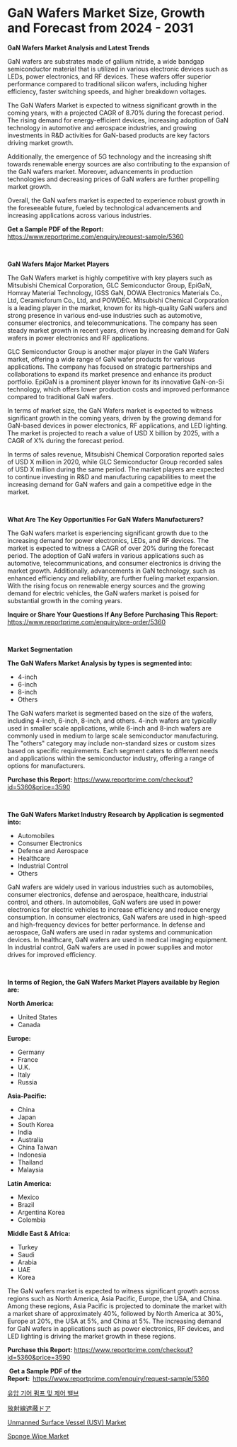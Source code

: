 <p><h1>GaN Wafers Market Size, Growth and Forecast from 2024 - 2031</h1></p><p><strong>GaN Wafers Market Analysis and Latest Trends</strong></p>
<p><p>GaN wafers are substrates made of gallium nitride, a wide bandgap semiconductor material that is utilized in various electronic devices such as LEDs, power electronics, and RF devices. These wafers offer superior performance compared to traditional silicon wafers, including higher efficiency, faster switching speeds, and higher breakdown voltages.</p><p>The GaN Wafers Market is expected to witness significant growth in the coming years, with a projected CAGR of 8.70% during the forecast period. The rising demand for energy-efficient devices, increasing adoption of GaN technology in automotive and aerospace industries, and growing investments in R&D activities for GaN-based products are key factors driving market growth.</p><p>Additionally, the emergence of 5G technology and the increasing shift towards renewable energy sources are also contributing to the expansion of the GaN wafers market. Moreover, advancements in production technologies and decreasing prices of GaN wafers are further propelling market growth.</p><p>Overall, the GaN wafers market is expected to experience robust growth in the foreseeable future, fueled by technological advancements and increasing applications across various industries.</p></p>
<p><strong>Get a Sample PDF of the Report:&nbsp;</strong> <a href="https://www.reportprime.com/enquiry/request-sample/5360">https://www.reportprime.com/enquiry/request-sample/5360</a></p>
<p>&nbsp;</p>
<p><strong>GaN Wafers Major Market Players</strong></p>
<p><p>The GaN Wafers market is highly competitive with key players such as Mitsubishi Chemical Corporation, GLC Semiconductor Group, EpiGaN, Homray Material Technology, IGSS GaN, DOWA Electronics Materials Co., Ltd, Ceramicforum Co., Ltd, and POWDEC. Mitsubishi Chemical Corporation is a leading player in the market, known for its high-quality GaN wafers and strong presence in various end-use industries such as automotive, consumer electronics, and telecommunications. The company has seen steady market growth in recent years, driven by increasing demand for GaN wafers in power electronics and RF applications.</p><p>GLC Semiconductor Group is another major player in the GaN Wafers market, offering a wide range of GaN wafer products for various applications. The company has focused on strategic partnerships and collaborations to expand its market presence and enhance its product portfolio. EpiGaN is a prominent player known for its innovative GaN-on-Si technology, which offers lower production costs and improved performance compared to traditional GaN wafers.</p><p>In terms of market size, the GaN Wafers market is expected to witness significant growth in the coming years, driven by the growing demand for GaN-based devices in power electronics, RF applications, and LED lighting. The market is projected to reach a value of USD X billion by 2025, with a CAGR of X% during the forecast period.</p><p>In terms of sales revenue, Mitsubishi Chemical Corporation reported sales of USD X million in 2020, while GLC Semiconductor Group recorded sales of USD X million during the same period. The market players are expected to continue investing in R&D and manufacturing capabilities to meet the increasing demand for GaN wafers and gain a competitive edge in the market.</p></p>
<p>&nbsp;</p>
<p><strong>What Are The Key Opportunities For GaN Wafers Manufacturers?</strong></p>
<p><p>The GaN wafers market is experiencing significant growth due to the increasing demand for power electronics, LEDs, and RF devices. The market is expected to witness a CAGR of over 20% during the forecast period. The adoption of GaN wafers in various applications such as automotive, telecommunications, and consumer electronics is driving the market growth. Additionally, advancements in GaN technology, such as enhanced efficiency and reliability, are further fueling market expansion. With the rising focus on renewable energy sources and the growing demand for electric vehicles, the GaN wafers market is poised for substantial growth in the coming years.</p></p>
<p><strong>Inquire or Share Your Questions If Any Before Purchasing This Report:</strong> <a href="https://www.reportprime.com/enquiry/pre-order/5360">https://www.reportprime.com/enquiry/pre-order/5360</a></p>
<p>&nbsp;</p>
<p><strong>Market Segmentation</strong></p>
<p><strong>The GaN Wafers Market Analysis by types is segmented into:</strong></p>
<p><ul><li>4-inch</li><li>6-inch</li><li>8-inch</li><li>Others</li></ul></p>
<p><p>The GaN wafers market is segmented based on the size of the wafers, including 4-inch, 6-inch, 8-inch, and others. 4-inch wafers are typically used in smaller scale applications, while 6-inch and 8-inch wafers are commonly used in medium to large scale semiconductor manufacturing. The "others" category may include non-standard sizes or custom sizes based on specific requirements. Each segment caters to different needs and applications within the semiconductor industry, offering a range of options for manufacturers.</p></p>
<p><strong>Purchase this Report:&nbsp;</strong><a href="https://www.reportprime.com/checkout?id=5360&price=3590">https://www.reportprime.com/checkout?id=5360&price=3590</a></p>
<p>&nbsp;</p>
<p><strong>The GaN Wafers Market Industry Research by Application is segmented into:</strong></p>
<p><ul><li>Automobiles</li><li>Consumer Electronics</li><li>Defense and Aerospace</li><li>Healthcare</li><li>Industrial Control</li><li>Others</li></ul></p>
<p><p>GaN wafers are widely used in various industries such as automobiles, consumer electronics, defense and aerospace, healthcare, industrial control, and others. In automobiles, GaN wafers are used in power electronics for electric vehicles to increase efficiency and reduce energy consumption. In consumer electronics, GaN wafers are used in high-speed and high-frequency devices for better performance. In defense and aerospace, GaN wafers are used in radar systems and communication devices. In healthcare, GaN wafers are used in medical imaging equipment. In industrial control, GaN wafers are used in power supplies and motor drives for improved efficiency.</p></p>
<p>&nbsp;</p>
<p><strong>In terms of Region, the GaN Wafers Market Players available by Region are:</strong></p>
<p>
    <p> <strong> North America: </strong>
        <ul>
            <li>United States</li>
            <li>Canada</li>
        </ul>
        </p> 
    <p> <strong> Europe: </strong>
        <ul>
            <li>Germany</li>
            <li>France</li>
            <li>U.K.</li>
            <li>Italy</li>
            <li>Russia</li>
        </ul>
        </p> 
    <p> <strong> Asia-Pacific: </strong>
        <ul>
            <li>China</li>
            <li>Japan</li>
            <li>South Korea</li>
            <li>India</li>
            <li>Australia</li>
            <li>China Taiwan</li>
            <li>Indonesia</li>
            <li>Thailand</li>
            <li>Malaysia</li>
        </ul>
        </p> 
    <p> <strong> Latin America: </strong>
        <ul>
            <li>Mexico</li>
            <li>Brazil</li>
            <li>Argentina Korea</li>
            <li>Colombia</li>
        </ul>
        </p> 
    <p> <strong> Middle East & Africa: </strong>
        <ul>
            <li>Turkey</li>
            <li>Saudi</li>
            <li>Arabia</li>
            <li>UAE</li>
            <li>Korea</li>
        </ul>
    </p>
    </p>
<p><p>The GaN wafers market is expected to witness significant growth across regions such as North America, Asia Pacific, Europe, the USA, and China. Among these regions, Asia Pacific is projected to dominate the market with a market share of approximately 40%, followed by North America at 30%, Europe at 20%, the USA at 5%, and China at 5%. The increasing demand for GaN wafers in applications such as power electronics, RF devices, and LED lighting is driving the market growth in these regions.</p></p>
<p><strong>Purchase this Report: </strong><a href="https://www.reportprime.com/checkout?id=5360&price=3590">https://www.reportprime.com/checkout?id=5360&price=3590</a></p>
<p>&nbsp;<strong>Get a Sample PDF of the Report:&nbsp;&nbsp;</strong><a href="https://www.reportprime.com/enquiry/request-sample/5360">https://www.reportprime.com/enquiry/request-sample/5360</a></p>
<p><strong></strong></p>
<p><p><a href="https://github.com/sougarounis/Market-Research-Report-List-3/blob/main/657296914411.md">유압 기어 펌프 및 제어 밸브</a></p><p><a href="https://github.com/oqoeusbvpadwjs08/Market-Research-Report-List-1/blob/main/209197515746.md">放射線遮蔽ドア</a></p><p><a href="https://www.linkedin.com/pulse/unmanned-surface-vessel-usv-market-research-report-reveals-48iae?trackingId=PC9JvIISgfMP%2F4j1ayvrgg%3D%3D">Unmanned Surface Vessel (USV) Market</a></p><p><a href="https://www.linkedin.com/pulse/sponge-wipe-market-size-share-amp-trends-analysis-report-5e0he?trackingId=KC19LDRYjlmqNPI7WEWiOw%3D%3D">Sponge Wipe Market</a></p></p>